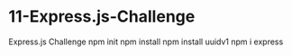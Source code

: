 # 11-Express.js-Challenge
Express.js Challenge
npm init
npm install
npm install uuidv1
npm i express

